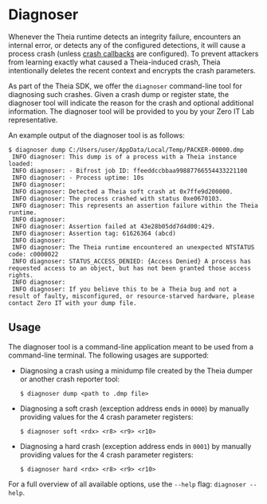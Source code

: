 # Diagnoser

Whenever the Theia runtime detects an integrity failure, encounters an internal error, or detects any of the configured detections, it will cause a process crash (unless [crash callbacks](../sdk-documentation/callbacks.md) are configured). To prevent attackers from learning exactly what caused a Theia-induced crash, Theia intentionally deletes the recent context and encrypts the crash parameters.

As part of the Theia SDK, we offer the `diagnoser` command-line tool for diagnosing such crashes. Given a crash dump or register state, the diagnoser tool will indicate the reason for the crash and optional additional information. The diagnoser tool will be provided to you by your Zero IT Lab representative.

An example output of the diagnoser tool is as follows:

```shell
$ diagnoser dump C:/Users/user/AppData/Local/Temp/PACKER-00000.dmp
 INFO diagnoser: This dump is of a process with a Theia instance loaded:
 INFO diagnoser: - Bifrost job ID: ffeeddccbbaa99887766554433221100
 INFO diagnoser: - Process uptime: 10s
 INFO diagnoser:
 INFO diagnoser: Detected a Theia soft crash at 0x7ffe9d200000.
 INFO diagnoser: The process crashed with status 0xe0670103.
 INFO diagnoser: This represents an assertion failure within the Theia runtime.
 INFO diagnoser:
 INFO diagnoser: Assertion failed at 43e28b05dd7d4d00:429.
 INFO diagnoser: Assertion tag: 61626364 (abcd)
 INFO diagnoser:
 INFO diagnoser: The Theia runtime encountered an unexpected NTSTATUS code: c0000022
 INFO diagnoser: STATUS_ACCESS_DENIED: {Access Denied} A process has requested access to an object, but has not been granted those access rights.
 INFO diagnoser:
 INFO diagnoser: If you believe this to be a Theia bug and not a result of faulty, misconfigured, or resource-starved hardware, please contact Zero IT with your dump file.
```

## Usage

The diagnoser tool is a command-line application meant to be used from a command-line terminal. The following usages are supported:

- Diagnosing a crash using a minidump file created by the Theia dumper or another crash reporter tool:

  ```shell
  $ diagnoser dump <path to .dmp file>
  ```

- Diagnosing a soft crash (exception address ends in `0000`) by manually providing values for the 4 crash parameter registers:

  ```shell
  $ diagnoser soft <rdx> <r8> <r9> <r10>
  ```

- Diagnosing a hard crash (exception address ends in `0001`) by manually providing values for the 4 crash parameter registers:

  ```shell
  $ diagnoser hard <rdx> <r8> <r9> <r10>
  ```

For a full overview of all available options, use the `--help` flag: `diagnoser --help`.
